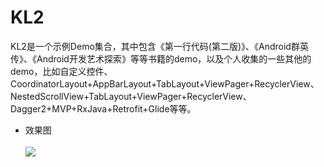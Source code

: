 # KL2
KL2是一个示例Demo集合，其中包含《第一行代码(第二版)》、《Android群英传》、《Android开发艺术探索》等等书籍的demo，以及个人收集的一些其他的demo，比如自定义控件、CoordinatorLayout+AppBarLayout+TabLayout+ViewPager+RecyclerView、NestedScrollView+TabLayout+ViewPager+RecyclerView、Dagger2+MVP+RxJava+Retrofit+Glide等等。
  * 效果图<br><br>
![](https://raw.githubusercontent.com/jweihao/CustomControl/master/imgs/kl2_effect.png)
